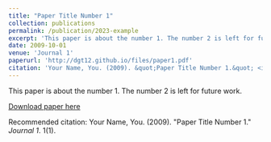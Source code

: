 ```yaml
---
title: "Paper Title Number 1"
collection: publications
permalink: /publication/2023-example
excerpt: 'This paper is about the number 1. The number 2 is left for future work.'
date: 2009-10-01
venue: 'Journal 1'
paperurl: 'http://dgt12.github.io/files/paper1.pdf'
citation: 'Your Name, You. (2009). &quot;Paper Title Number 1.&quot; <i>Journal 1</i>. 1(1).'
---
```

This paper is about the number 1. The number 2 is left for future work.

[Download paper here](http://dgt12.github.io/files/paper1.pdf)

Recommended citation: Your Name, You. (2009). "Paper Title Number 1." <i>Journal 1</i>. 1(1).